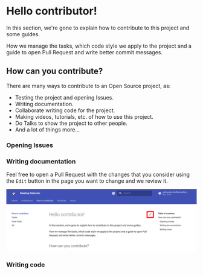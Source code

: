 # Hello contributor!

In this section, we're gone to explain how to contribute to this project and some guides.

How we manage the tasks, which code style we apply to the project and a guide to open Pull Request and write better commit messages.


## How can you contribute?

There are many ways to contribute to an Open Source project, as:

* Testing the project and opening Issues.
* Writing documentation.
* Collaborate writing code for the project.
* Making videos, tutorials, etc. of how to use this project.
* Do Talks to show the project to other people.
* And a lot of things more...


### Opening Issues

### Writing documentation

Feel free to open a Pull Request with the changes that you consider using the `Edit` button in the page you want to change and we review it.

![edit_button_documentation](../img/edit_documentation.png)

### Writing code


